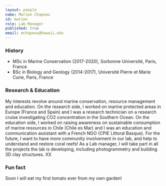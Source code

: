 ```yaml
---
layout: people
name: Marion Chapeau
id: marion
role: Lab Manager
published: true
email: mchapeau@hawaii.edu
---
```


### History

- MSc in Marine Conservation (2017-2020), Sorbonne Université, Paris, France
- BSc in Biology and Geology (2014-2017), Université Pierre et Marie Curie, Paris, France

### Research & Education

My interests revolve around marine conservation, resource management and education. On the research side, I worked on marine protected areas in Europe (France and Spain) and I was a research technician on a research cruise investigating CO2 concentration in the Southern Ocean. On the education side, I worked on raising awareness on sustainable consumption of marine resources in Chile (Chile es Mar) and I was an education and communication assistant with a French NGO (CPIE Littoral Basque). For the future, I want to have more community involvement in our lab, and help to understand and restore coral reefs! As a Lab manager, I will take part in all the projects the lab is developing, including photogrammetry and building 3D clay structures. XX

### Fun fact

Soon I will eat my first tomato ever from my own garden!
